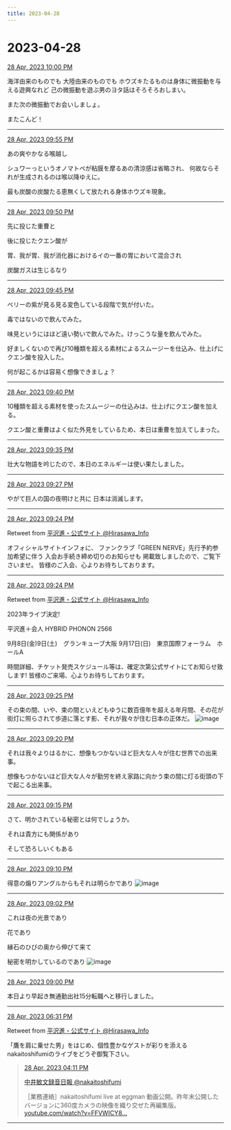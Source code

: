 ```yaml
---
title: 2023-04-28
---
```

# 2023-04-28

[28 Apr, 2023 10:00 PM](https://twitter.com/hirasawa/status/1651934294884089861#m)

海洋由来のものでも
大陸由来のものでも
ホウズキたるものは身体に微振動を与える遊興なれど
己の微振動を遊ぶ男のヨタ話はそろそろおしまい。

また次の微振動でお会いしましょ。

またこんど！

---

[28 Apr, 2023 09:55 PM](https://twitter.com/hirasawa/status/1651933029273862146#m)

あの爽やかなる喉越し

シュワーっというオノマトペが粘膜を摩るあの清涼感は省略され、
何故ならそれが生成されるのは喉以降ゆえに。

最も炭酸の炭酸たる恵無くして放たれる身体ホウズキ現象。

---

[28 Apr, 2023 09:50 PM](https://twitter.com/hirasawa/status/1651931770948812803#m)

先に投じた重曹と

後に投じたクエン酸が

胃、我が胃、我が消化器におけるイの一番の胃において混合され

炭酸ガスは生じるなり

---

[28 Apr, 2023 09:45 PM](https://twitter.com/hirasawa/status/1651930513446240261#m)

ベリーの紫が見る見る変色している段階で気が付いた。

毒ではないので飲んでみた。

味見というにはほど遠い勢いで飲んでみた。けっこうな量を飲んでみた。

好ましくないので再び10種類を超える素材によるスムージーを仕込み、仕上げにクエン酸を投入した。

何が起こるかは容易く想像できましょ？

---

[28 Apr, 2023 09:40 PM](https://twitter.com/hirasawa/status/1651929254488309763#m)

10種類を超える素材を使ったスムージーの仕込みは、仕上げにクエン酸を加える。

クエン酸と重曹はよく似た外見をしているため、本日は重曹を加えてしまった。

---

[28 Apr, 2023 09:35 PM](https://twitter.com/hirasawa/status/1651927996133957634#m)

壮大な物語を吟じたので、本日のエネルギーは使い果たしました。

---

[28 Apr, 2023 09:27 PM](https://twitter.com/hirasawa/status/1651926180944281603#m)

やがて巨人の国の夜明けと共に
日本は消滅します。

---

[28 Apr, 2023 09:24 PM](https://twitter.com/Hirasawa_Info/status/1651925305538539530#m)

Retweet from [平沢進・公式サイト @Hirasawa_Info](https://twitter.com/Hirasawa_Info)

オフィシャルサイトインフォに、
ファンクラブ「GREEN NERVE」先行予約参加希望に伴う
入会お手続き締め切りのお知らせも
掲載致しましたので、ご覧下さいませ。
皆様のご入会、心よりお待ちしております。

---

[28 Apr, 2023 09:24 PM](https://twitter.com/Hirasawa_Info/status/1651925304066330627#m)

Retweet from [平沢進・公式サイト @Hirasawa_Info](https://twitter.com/Hirasawa_Info)

2023年ライブ決定!

平沢進＋会人
HYBRID PHONON 2566

9月8日(金)9日(土)　グランキューブ大阪
9月17日(日)　東京国際フォーラム　ホールA

時間詳細、チケット発売スケジュール等は、確定次第公式サイトにてお知らせ致
します!
皆様のご来場、心よりお待ちしております。

---

[28 Apr, 2023 09:25 PM](https://twitter.com/hirasawa/status/1651925479589396480#m)

その束の間、いや、束の間といえどもゆうに数百億年を超える年月間、その花が街灯に照らされて歩道に落とす影、それが我々が住む日本の正体だ。
![image](images/2023-04-28-10-0.png)

---

[28 Apr, 2023 09:20 PM](https://twitter.com/hirasawa/status/1651924221264801792#m)

それは我々よりはるかに、想像もつかないほど巨大な人々が住む世界での出来事。

想像もつかないほど巨大な人々が勤労を終え家路に向かう束の間に灯る街頭の下で起こる出来事。

---

[28 Apr, 2023 09:15 PM](https://twitter.com/hirasawa/status/1651922963610869760#m)

さて、明かされている秘密とは何でしょうか。

それは貴方にも関係があり

そして恐ろしいくもある

---

[28 Apr, 2023 09:10 PM](https://twitter.com/hirasawa/status/1651921704501870599#m)

得意の煽りアングルからもそれは明らかであり
![image](images/2023-04-28-13-0.png)

---

[28 Apr, 2023 09:02 PM](https://twitter.com/hirasawa/status/1651919840670797827#m)

これは夜の光景であり

花であり

縁石のひびの奥から伸びて来て

秘密を明かしているのであり
![image](images/2023-04-28-14-0.png)

---

[28 Apr, 2023 09:00 PM](https://twitter.com/hirasawa/status/1651919194865188865#m)

本日より早起き無通勤出社15分転職へと移行しました。

---

[28 Apr, 2023 06:31 PM](https://twitter.com/Hirasawa_Info/status/1651881911005106176#m)

Retweet from [平沢進・公式サイト @Hirasawa_Info](https://twitter.com/Hirasawa_Info)

「鷹を肩に乗せた男」をはじめ、個性豊かなゲストが彩りを添えるnakaitoshifumiのライブをどうぞ御覧下さい。
> [28 Apr, 2023 04:11 PM](https://twitter.com/nakaitoshifumi/status/1651846477013221377#m)
> 
> [中井敏文録音日報 @nakaitoshifumi](https://twitter.com/nakaitoshifumi)
> 
> ［業務連絡］nakaitoshifumi live at eggman 動画公開。昨年末公開したバージョンに360度カメラの映像を織り交ぜた再編集版。
><a href="https://youtube.com/watch?v=FFVWICY851c">youtube.com/watch?v=FFVWICY8…</a>

---


